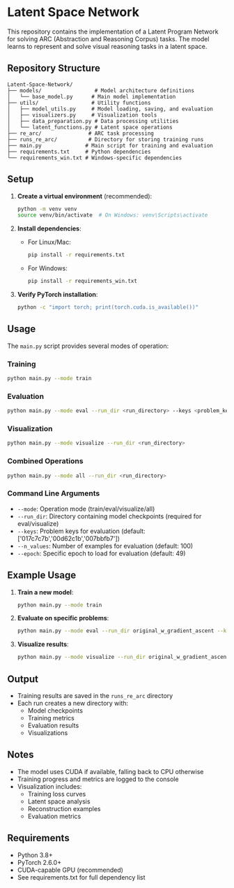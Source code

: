 # Latent Space Network

This repository contains the implementation of a Latent Program Network for solving ARC (Abstraction and Reasoning Corpus) tasks. The model learns to represent and solve visual reasoning tasks in a latent space.

## Repository Structure

```
Latent-Space-Network/
├── models/                 # Model architecture definitions
│   └── base_model.py      # Main model implementation
├── utils/                 # Utility functions
│   ├── model_utils.py     # Model loading, saving, and evaluation
│   ├── visualizers.py     # Visualization tools
│   ├── data_preparation.py # Data processing utilities
│   └── latent_functions.py # Latent space operations
├── re_arc/               # ARC task processing
├── runs_re_arc/          # Directory for storing training runs
├── main.py              # Main script for training and evaluation
├── requirements.txt     # Python dependencies
└── requirements_win.txt # Windows-specific dependencies
```

## Setup

1. **Create a virtual environment** (recommended):
   ```bash
   python -m venv venv
   source venv/bin/activate  # On Windows: venv\Scripts\activate
   ```

2. **Install dependencies**:
   - For Linux/Mac:
     ```bash
     pip install -r requirements.txt
     ```
   - For Windows:
     ```bash
     pip install -r requirements_win.txt
     ```

3. **Verify PyTorch installation**:
   ```bash
   python -c "import torch; print(torch.cuda.is_available())"
   ```

## Usage

The `main.py` script provides several modes of operation:

### Training
```bash
python main.py --mode train
```

### Evaluation
```bash
python main.py --mode eval --run_dir <run_directory> --keys <problem_keys> --n_values <number_of_examples>
```

### Visualization
```bash
python main.py --mode visualize --run_dir <run_directory>
```

### Combined Operations
```bash
python main.py --mode all --run_dir <run_directory>
```

### Command Line Arguments

- `--mode`: Operation mode (train/eval/visualize/all)
- `--run_dir`: Directory containing model checkpoints (required for eval/visualize)
- `--keys`: Problem keys for evaluation (default: ['017c7c7b','00d62c1b','007bbfb7'])
- `--n_values`: Number of examples for evaluation (default: 100)
- `--epoch`: Specific epoch to load for evaluation (default: 49)

## Example Usage

1. **Train a new model**:
   ```bash
   python main.py --mode train
   ```

2. **Evaluate on specific problems**:
   ```bash
   python main.py --mode eval --run_dir original_w_gradient_ascent --keys 017c7c7b 00d62c1b --n_values 50
   ```

3. **Visualize results**:
   ```bash
   python main.py --mode visualize --run_dir original_w_gradient_ascent
   ```

## Output

- Training results are saved in the `runs_re_arc` directory
- Each run creates a new directory with:
  - Model checkpoints
  - Training metrics
  - Evaluation results
  - Visualizations

## Notes

- The model uses CUDA if available, falling back to CPU otherwise
- Training progress and metrics are logged to the console
- Visualization includes:
  - Training loss curves
  - Latent space analysis
  - Reconstruction examples
  - Evaluation metrics

## Requirements

- Python 3.8+
- PyTorch 2.6.0+
- CUDA-capable GPU (recommended)
- See requirements.txt for full dependency list
